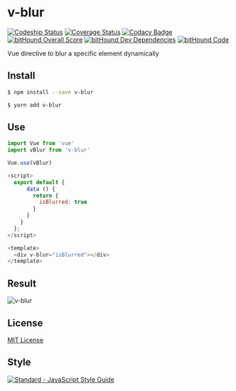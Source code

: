 # v-blur

[![Codeship Status](https://img.shields.io/codeship/3a56b780-4639-0135-c530-069e5644f905/master.svg)](https://app.codeship.com/projects/213256)
[![Coverage Status](https://coveralls.io/repos/github/ndelvalle/v-blur/badge.svg?branch=master)](https://coveralls.io/github/ndelvalle/v-blur?branch=master)
[![Codacy Badge](https://api.codacy.com/project/badge/Grade/4b151e093b7e44ffbb660a84381d84ed)](https://www.codacy.com/app/ndelvalle/v-blur?utm_source=github.com&amp;utm_medium=referral&amp;utm_content=ndelvalle/v-blur&amp;utm_campaign=Badge_Grade)
[![bitHound Overall Score](https://www.bithound.io/github/ndelvalle/v-blur/badges/score.svg)](https://www.bithound.io/github/ndelvalle/v-blur)
[![bitHound Dev Dependencies](https://www.bithound.io/github/ndelvalle/v-blur/badges/devDependencies.svg)](https://www.bithound.io/github/ndelvalle/v-blur/master/dependencies/npm)
[![bitHound Code](https://www.bithound.io/github/ndelvalle/v-blur/badges/code.svg)](https://www.bithound.io/github/ndelvalle/v-blur)


Vue directive to blur a specific element dynamically

## Install

```bash
$ npm install --save v-blur
```

```bash
$ yarn add v-blur
```


## Use

```js
import Vue from 'vue'
import vBlur from 'v-blur'

Vue.use(vBlur)
```

```js
<script>
  export default {
      data () {
        return {
          isBlurred: true
        }
      }
    }
  };
</script>

<template>
  <div v-blur="isBlurred"></div>
</template>
```

## Result

![v-blur](https://raw.githubusercontent.com/ndelvalle/v-blur/master/v-blur-image.png)

## License
[MIT License](https://github.com/ndelvalle/v-blur/blob/master/LICENSE)

## Style
[![Standard - JavaScript Style Guide](https://cdn.rawgit.com/feross/standard/master/badge.svg)](https://github.com/feross/standard)

